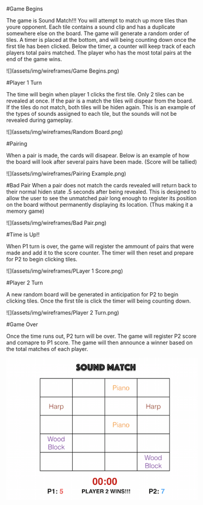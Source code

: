 
#Game Begins

The game is Sound Match!!! You will attempt to match up more tiles than youre opponent. Each tile contains a sound clip and has a duplicate somewhere else on the board. The game will generate a random order of tiles. A timer is placed at the bottom, and will being counting down once the first tile has been clicked. Below the timer, a counter will keep track of each players total pairs matched. The player who has the most total pairs at the end of the game wins.




![](assets/img/wireframes/Game Begins.png)

#Player 1 Turn

The time will begin when player 1 clicks the first tile. Only 2 tiles can be revealed at once. If the pair is a match the tiles will dispear from the board. If the tiles do not match, both tiles will be hiden again. This is an example of the types of sounds assigned to each tile, but the sounds will not be revealed during gameplay.

![](assets/img/wireframes/Random Board.png)

#Pairing

When a pair is made, the cards will disapear. Below is an example of how the board will look after several pairs have been made. (Score will be tallied)

![](assets/img/wireframes/Pairing Example.png)

#Bad Pair
When a pair does not match the cards revealed will return back to their normal hiden state .5 seconds after being revealed. This is designed to allow the user to see the unmatched pair long enough to register its position on the board without permanently displaying its location. (Thus making it a memory game)


![](assets/img/wireframes/Bad Pair.png)

#Time is Up!!

When P1 turn is over, the game will register the ammount of pairs that were made and add it to the score counter. The timer will then reset and prepare for P2 to begin clicking tiles.

![](assets/img/wireframes/PLayer 1 Score.png)

#Player 2 Turn

A new random board will be generated in anticipation for P2 to begin clicking tiles. Once the first tile is click the timer will being counting down. 

![](assets/img/wireframes/Player 2 Turn.png)

#Game Over

Once the time runs out, P2 turn will be over. The game will register P2 score and comapre to P1 score. The game will then announce a winner based on the total matches of each player.

![](assets/img/wireframes/End.png)